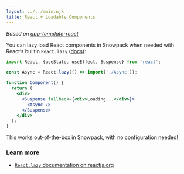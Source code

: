 ```yaml
---
layout: ../../main.njk
title: React + Loadable Components
---
```


_Based on [app-template-react](../../create-snowpack-app/app-template-react)_

You can lazy load React components in Snowpack when needed with React‘s builtin `React.lazy` ([docs][react-lazy]):

```jsx
import React, {useState, useEffect, Suspense} from 'react';

const Async = React.lazy(() => import('./Async'));

function Component() {
  return (
    <div>
      <Suspense fallback={<div>Loading...</div>}>
        <Async />
      </Suspense>
    </div>
  );
}
```

This works out-of-the-box in Snowpack, with no configuration needed!

### Learn more

- [`React.lazy` documentation on reactjs.org][react-lazy]

[react-lazy]: https://reactjs.org/docs/code-splitting.html#reactlazy
